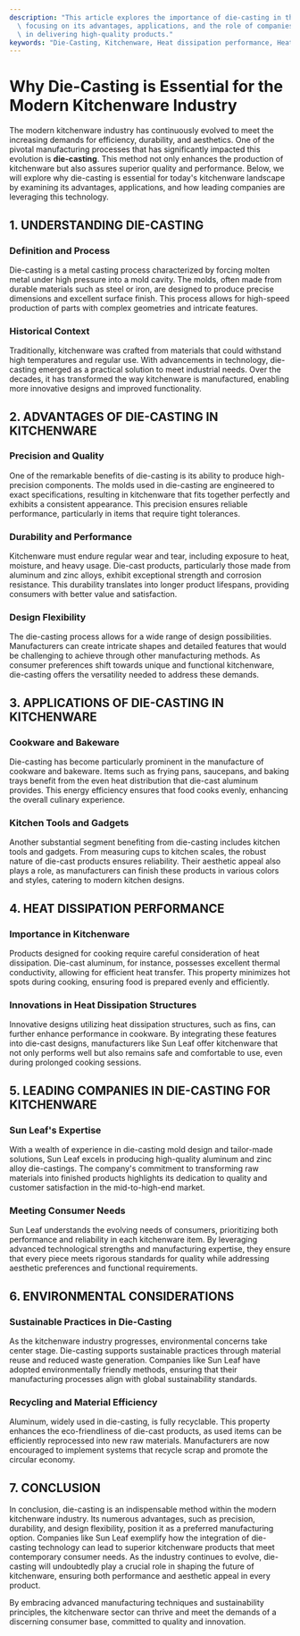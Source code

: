```yaml
---
description: "This article explores the importance of die-casting in the kitchenware industry,\
  \ focusing on its advantages, applications, and the role of companies like Sun Leaf\
  \ in delivering high-quality products."
keywords: "Die-Casting, Kitchenware, Heat dissipation performance, Heat sink"
---
```

# Why Die-Casting is Essential for the Modern Kitchenware Industry

The modern kitchenware industry has continuously evolved to meet the increasing demands for efficiency, durability, and aesthetics. One of the pivotal manufacturing processes that has significantly impacted this evolution is **die-casting**. This method not only enhances the production of kitchenware but also assures superior quality and performance. Below, we will explore why die-casting is essential for today's kitchenware landscape by examining its advantages, applications, and how leading companies are leveraging this technology.

## 1. UNDERSTANDING DIE-CASTING

### Definition and Process

Die-casting is a metal casting process characterized by forcing molten metal under high pressure into a mold cavity. The molds, often made from durable materials such as steel or iron, are designed to produce precise dimensions and excellent surface finish. This process allows for high-speed production of parts with complex geometries and intricate features.

### Historical Context

Traditionally, kitchenware was crafted from materials that could withstand high temperatures and regular use. With advancements in technology, die-casting emerged as a practical solution to meet industrial needs. Over the decades, it has transformed the way kitchenware is manufactured, enabling more innovative designs and improved functionality.

## 2. ADVANTAGES OF DIE-CASTING IN KITCHENWARE

### Precision and Quality

One of the remarkable benefits of die-casting is its ability to produce high-precision components. The molds used in die-casting are engineered to exact specifications, resulting in kitchenware that fits together perfectly and exhibits a consistent appearance. This precision ensures reliable performance, particularly in items that require tight tolerances.

### Durability and Performance

Kitchenware must endure regular wear and tear, including exposure to heat, moisture, and heavy usage. Die-cast products, particularly those made from aluminum and zinc alloys, exhibit exceptional strength and corrosion resistance. This durability translates into longer product lifespans, providing consumers with better value and satisfaction.

### Design Flexibility

The die-casting process allows for a wide range of design possibilities. Manufacturers can create intricate shapes and detailed features that would be challenging to achieve through other manufacturing methods. As consumer preferences shift towards unique and functional kitchenware, die-casting offers the versatility needed to address these demands.

## 3. APPLICATIONS OF DIE-CASTING IN KITCHENWARE

### Cookware and Bakeware

Die-casting has become particularly prominent in the manufacture of cookware and bakeware. Items such as frying pans, saucepans, and baking trays benefit from the even heat distribution that die-cast aluminum provides. This energy efficiency ensures that food cooks evenly, enhancing the overall culinary experience.

### Kitchen Tools and Gadgets

Another substantial segment benefiting from die-casting includes kitchen tools and gadgets. From measuring cups to kitchen scales, the robust nature of die-cast products ensures reliability. Their aesthetic appeal also plays a role, as manufacturers can finish these products in various colors and styles, catering to modern kitchen designs.

## 4. HEAT DISSIPATION PERFORMANCE

### Importance in Kitchenware

Products designed for cooking require careful consideration of heat dissipation. Die-cast aluminum, for instance, possesses excellent thermal conductivity, allowing for efficient heat transfer. This property minimizes hot spots during cooking, ensuring food is prepared evenly and efficiently.

### Innovations in Heat Dissipation Structures

Innovative designs utilizing heat dissipation structures, such as fins, can further enhance performance in cookware. By integrating these features into die-cast designs, manufacturers like Sun Leaf offer kitchenware that not only performs well but also remains safe and comfortable to use, even during prolonged cooking sessions.

## 5. LEADING COMPANIES IN DIE-CASTING FOR KITCHENWARE

### Sun Leaf's Expertise

With a wealth of experience in die-casting mold design and tailor-made solutions, Sun Leaf excels in producing high-quality aluminum and zinc alloy die-castings. The company's commitment to transforming raw materials into finished products highlights its dedication to quality and customer satisfaction in the mid-to-high-end market.

### Meeting Consumer Needs

Sun Leaf understands the evolving needs of consumers, prioritizing both performance and reliability in each kitchenware item. By leveraging advanced technological strengths and manufacturing expertise, they ensure that every piece meets rigorous standards for quality while addressing aesthetic preferences and functional requirements.

## 6. ENVIRONMENTAL CONSIDERATIONS

### Sustainable Practices in Die-Casting

As the kitchenware industry progresses, environmental concerns take center stage. Die-casting supports sustainable practices through material reuse and reduced waste generation. Companies like Sun Leaf have adopted environmentally friendly methods, ensuring that their manufacturing processes align with global sustainability standards.

### Recycling and Material Efficiency

Aluminum, widely used in die-casting, is fully recyclable. This property enhances the eco-friendliness of die-cast products, as used items can be efficiently reprocessed into new raw materials. Manufacturers are now encouraged to implement systems that recycle scrap and promote the circular economy.

## 7. CONCLUSION

In conclusion, die-casting is an indispensable method within the modern kitchenware industry. Its numerous advantages, such as precision, durability, and design flexibility, position it as a preferred manufacturing option. Companies like Sun Leaf exemplify how the integration of die-casting technology can lead to superior kitchenware products that meet contemporary consumer needs. As the industry continues to evolve, die-casting will undoubtedly play a crucial role in shaping the future of kitchenware, ensuring both performance and aesthetic appeal in every product. 

By embracing advanced manufacturing techniques and sustainability principles, the kitchenware sector can thrive and meet the demands of a discerning consumer base, committed to quality and innovation.
